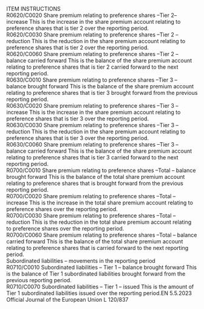 
ITEM  INSTRUCTIONS  
R0620/C0020  Share premium relating to 
preference shares –Tier 2– 
increase  This is the increase in the share premium account relating to preference shares 
that is tier 2 over the reporting period.  
R0620/C0030  Share premium relating to 
preference shares –Tier 2 – 
reduction  This is the reduction in the share premium account relating to preference shares 
that is tier 2 over the reporting period.  
R0620/C0060  Share premium relating to 
preference shares –Tier 2 – 
balance carried forward  This is the balance of the share premium account relating to preference shares 
that is tier 2 carried forward to the next reporting period.  
R0630/C0010  Share premium relating to 
preference shares –Tier 3 – 
balance brought forward  This is the balance of the share premium account relating to preference shares 
that is tier 3 brought forward from the previous reporting period.  
R0630/C0020  Share premium relating to 
preference shares –Tier 3 – 
increase  This is the increase in the share premium account relating to preference shares 
that is tier 3 over the reporting period.  
R0630/C0030  Share premium relating to 
preference shares –Tier 3 – 
reduction  This is the reduction in the share premium account relating to preference shares 
that is tier 3 over the reporting period.  
R0630/C0060  Share premium relating to 
preference shares –Tier 3 – 
balance carried forward  This is the balance of the share premium account relating to preference shares 
that is tier 3 carried forward to the next reporting period.  
R0700/C0010  Share premium relating to 
preference shares –Total – 
balance brought forward  This is the balance of the total share premium account relating to preference 
shares that is brought forward from the previous reporting period.  
R0700/C0020  Share premium relating to 
preference shares –Total – 
increase  This is the increase in the total share premium account relating to preference 
shares over the reporting period.  
R0700/C0030  Share premium relating to 
preference shares –Total – 
reduction  This is the reduction in the total share premium account relating to preference 
shares over the reporting period.  
R0700/C0060  Share premium relating to 
preference shares –Total – 
balance carried forward  This is the balance of the total share premium account relating to preference 
shares that is carried forward to the next reporting period.  
Subordinated liabilities – movements in the reporting period  
R0710/C0010  Subordinated liabilities – Tier 
1 – balance brought forward  This is the balance of Tier 1 subordinated liabilities brought forward from the 
previous reporting period.  
R0710/C0070  Subordinated liabilities – Tier 
1 – issued  This is the amount of Tier 1 subordinated liabilities issued over the reporting 
period.EN  5.5.2023 Official Journal of the European Union L 120/837